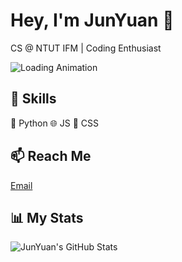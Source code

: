 # Hey, I'm JunYuan 👋

CS @ NTUT IFM | Coding Enthusiast

![Loading Animation](https://github.com/JunYuan/JunYuan/blob/main/load.gif)

## 🔧 Skills
🐍 Python  🌐 JS  🎨 CSS

## 📫 Reach Me
[Email](mailto:aa346851243903687@gmail.com)

## 📊 My Stats
![JunYuan's GitHub Stats](https://github-readme-stats.vercel.app/api?username=JunYuan&show_icons=true&theme=dark)
